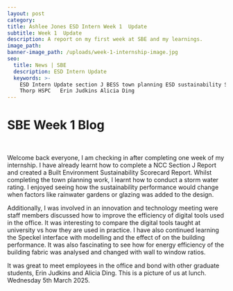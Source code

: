 ```yaml
---
layout: post
category:
title: Ashlee Jones ESD Intern Week 1  Update
subtitle: Week 1  Update
description: A report on my first week at SBE and my learnings.
image_path:
banner-image_path: /uploads/week-1-internship-image.jpg
seo:
  title: News | SBE
  description: ESD Intern Update
  keywords: >-
    ESD Intern Update section J BESS town planning ESD sustainability SBE Peddle
    Thorp HSPC   Erin Judkins Alicia Ding
---
```

# SBE Week 1 Blog

&nbsp;

Welcome back everyone, I am checking in after completing one week of my internship. I have already learnt how to complete a NCC Section J Report and created a Built Environment Sustainability Scorecard Report. Whilst completing the town planning work, I learnt how to conduct a storm water rating. I enjoyed seeing how the sustainability performance would change when factors like rainwater gardens or glazing was added to the design.

Additionally, I was involved in an innovation and technology meeting were staff members discussed how to improve the efficiency of digital tools used in the office. It was interesting to compare the digital tools taught at university vs how they are used in practice. I have also continued learning the Speckel interface with modelling and the effect of on the building performance. It was also fascinating to see how for energy efficiency of the building fabric was analysed and changed with wall to window ratios.

It was great to meet employees in the office and bond with other graduate students, Erin Judkins and Alicia Ding.  This is a picture of us at lunch.  Wednesday 5th March 2025.